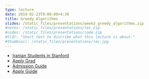```yaml
---
type: lecture
date: 2019-02-23T8:00:00+4:30
title: Greedy Algorithms
slides: /static_files/presentations/week3_greedy_algorithms.zip
#notes: /static_files/presentations/lec.zip
#codes: /static_files/presentations/code.zip
#tldr: "Short text to discribe what this lecture is about."
#thumbnail: /static_files/presentations/lec.jpg
---
```

* [Iranian Students in Stanford](https://web.stanford.edu/group/psa/incoming/New_Students_guide_2007.pdf)
* [Apply Grad](http://web.mit.edu/persian/www/Downloads/apply_grad.pdf)
* [Admission Guide](https://www.academiacafe.com/wiki/lib/exe/fetch.php?media=academiacafe_admission_guide.pdf)
* [Apply Guide](https://www.academiacafe.com/wiki/lib/exe/fetch.php?media=academiacafe_admission_guide.pdf)
